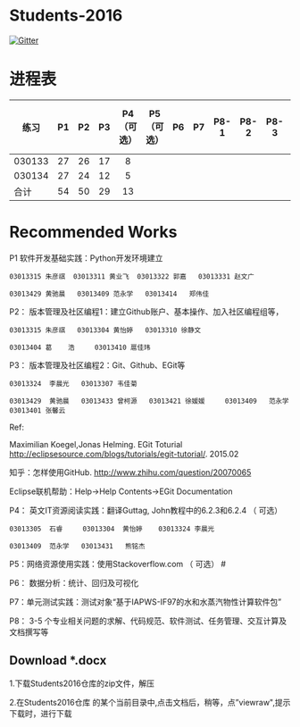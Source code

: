 
# Students-2016

[![Gitter](https://badges.gitter.im/Py03013052/Students2016.svg)](https://gitter.im/Py03013052/Students2016?utm_source=badge&utm_medium=badge&utm_campaign=pr-badge)

# 进程表

|  练习      | P1  | P2  | P3  | P4（可选）  | P5 （可选） | P6  | P7  |P8-1 |P8-2 |P8-3|P8-4（可选）|P8-5（可选）|
| ------ |:---:|:---:|:---:|:---:|:---:|:---:|:---:|:---:|:---:|:---:|:---:|---:|
| 030133 | 27  | 26  | 17  |  8  |     |     |     |     |     |     |     |    |
| 030134 | 27  | 24  | 12  |  5  |     |     |     |     |     |     |     |    |
|  合计            | 54  | 50  | 29  |  13 |     |     |     |     |     |     |     |    |

# Recommended Works

P1 软件开发基础实践：Python开发环境建立 

    03013315 朱彦祺  03013311 黄业飞  03013322 郭嘉   03013331 赵文广

    03013429 黄驰晨   03013409 范永学   03013414   郑伟佳
    
P2： 版本管理及社区编程1：建立Github账户、基本操作、加入社区编程组等， 

    03013315 朱彦祺   03013304 黄怡婷   03013310 徐静文 

    03013404 葛    浩     03013410 扈佳玮

P3： 版本管理及社区编程2：Git、Github、EGit等 

    03013324  李晨光   03013307 韦佳菊

    03013429  黄驰晨   03013433 曾柯源   03013421 徐媛媛     03013409   范永学    03013401 张馨云

Ref: 

Maximilian Koegel,Jonas Helming. EGit Toturial http://eclipsesource.com/blogs/tutorials/egit-tutorial/. 2015.02

知乎：怎样使用GitHub. http://www.zhihu.com/question/20070065

Eclipse联机帮助：Help->Help Contents->EGit Documentation


P4： 英文IT资源阅读实践：翻译Guttag, John教程中的6.2.3和6.2.4 （ 可选）

    03013305  石睿     03013304  黄怡婷    03013324 李晨光

    03013409  范永学   03013431   熊铭杰


P5：网络资源使用实践：使用Stackoverflow.com （ 可选） #

P6： 数据分析：统计、回归及可视化

P7：单元测试实践：测试对象“基于IAPWS-IF97的水和水蒸汽物性计算软件包” 

P8： 3-5 个专业相关问题的求解、代码规范、软件测试、任务管理、交互计算及文档撰写等 

## Download *.docx

1.下载Students2016仓库的zip文件，解压

2.在Students2016仓库 的某个当前目录中,点击文档后，稍等，点”viewraw",提示下载时，进行下载
        

 
